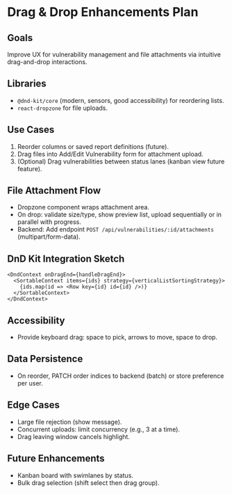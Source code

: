 # Drag & Drop Enhancements Plan

## Goals
Improve UX for vulnerability management and file attachments via intuitive drag-and-drop interactions.

## Libraries
- `@dnd-kit/core` (modern, sensors, good accessibility) for reordering lists.
- `react-dropzone` for file uploads.

## Use Cases
1. Reorder columns or saved report definitions (future).
2. Drag files into Add/Edit Vulnerability form for attachment upload.
3. (Optional) Drag vulnerabilities between status lanes (kanban view future feature).

## File Attachment Flow
- Dropzone component wraps attachment area.
- On drop: validate size/type, show preview list, upload sequentially or in parallel with progress.
- Backend: Add endpoint `POST /api/vulnerabilities/:id/attachments` (multipart/form-data).

## DnD Kit Integration Sketch
```tsx
<DndContext onDragEnd={handleDragEnd}>
  <SortableContext items={ids} strategy={verticalListSortingStrategy}>
    {ids.map(id => <Row key={id} id={id} />)}
  </SortableContext>
</DndContext>
```

## Accessibility
- Provide keyboard drag: space to pick, arrows to move, space to drop.

## Data Persistence
- On reorder, PATCH order indices to backend (batch) or store preference per user.

## Edge Cases
- Large file rejection (show message).
- Concurrent uploads: limit concurrency (e.g., 3 at a time).
- Drag leaving window cancels highlight.

## Future Enhancements
- Kanban board with swimlanes by status.
- Bulk drag selection (shift select then drag group).
